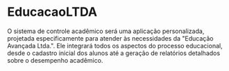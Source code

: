 # EducacaoLTDA

O sistema de controle acadêmico será uma aplicação personalizada, projetada especificamente para atender às necessidades da "Educação Avançada Ltda.". Ele integrará todos os aspectos do processo educacional, desde o cadastro inicial dos alunos até a geração de relatórios detalhados sobre o desempenho acadêmico.
